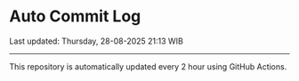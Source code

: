 # Auto Commit Log

Last updated: Thursday, 28-08-2025 21:13 WIB

---

This repository is automatically updated every 2 hour using GitHub Actions.
